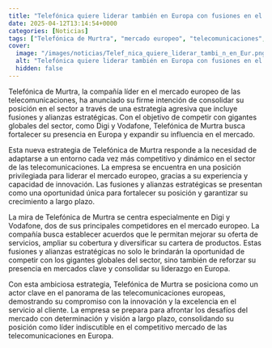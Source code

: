 ```yaml
---
title: "Telefónica quiere liderar también en Europa con fusiones en el horizonte. Digi y Vodafone, en el punto de mira"
date: 2025-04-12T13:14:54+0000
categories: [Noticias]
tags: ["Telefónica de Murtra", "mercado europeo", "telecomunicaciones", "fusiones", "alianzas estratégicas", "competir", "gigantes globales", "Digi", "Vodafone", "fortalecer", "presencia en Europa", "influencia en el mercado", "competitivo", "dinámico"]
cover:
  image: "/images/noticias/Telef_nica_quiere_liderar_tambi_n_en_Eur.png"
  alt: "Telefónica quiere liderar también en Europa con fusiones en el horizonte. Digi y Vodafone, en el punto de mira"
  hidden: false
---
```


Telefónica de Murtra, la compañía líder en el mercado europeo de las telecomunicaciones, ha anunciado su firme intención de consolidar su posición en el sector a través de una estrategia agresiva que incluye fusiones y alianzas estratégicas. Con el objetivo de competir con gigantes globales del sector, como Digi y Vodafone, Telefónica de Murtra busca fortalecer su presencia en Europa y expandir su influencia en el mercado.

Esta nueva estrategia de Telefónica de Murtra responde a la necesidad de adaptarse a un entorno cada vez más competitivo y dinámico en el sector de las telecomunicaciones. La empresa se encuentra en una posición privilegiada para liderar el mercado europeo, gracias a su experiencia y capacidad de innovación. Las fusiones y alianzas estratégicas se presentan como una oportunidad única para fortalecer su posición y garantizar su crecimiento a largo plazo.

La mira de Telefónica de Murtra se centra especialmente en Digi y Vodafone, dos de sus principales competidores en el mercado europeo. La compañía busca establecer acuerdos que le permitan mejorar su oferta de servicios, ampliar su cobertura y diversificar su cartera de productos. Estas fusiones y alianzas estratégicas no solo le brindarán la oportunidad de competir con los gigantes globales del sector, sino también de reforzar su presencia en mercados clave y consolidar su liderazgo en Europa.

Con esta ambiciosa estrategia, Telefónica de Murtra se posiciona como un actor clave en el panorama de las telecomunicaciones europeas, demostrando su compromiso con la innovación y la excelencia en el servicio al cliente. La empresa se prepara para afrontar los desafíos del mercado con determinación y visión a largo plazo, consolidando su posición como líder indiscutible en el competitivo mercado de las telecomunicaciones en Europa.
